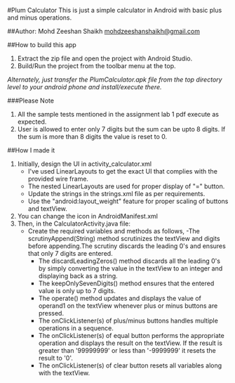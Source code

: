 #Plum Calculator
This is just a simple calculator in Android with basic plus and minus operations.

##Author:
Mohd Zeeshan Shaikh
<mohdzeeshanshaikh@gmail.com>

##How to build this app
1. Extract the zip file and open the project with Android Studio.
2. Build/Run the project from the toolbar menu at the top.

*Alternately, just transfer the PlumCalculator.apk file from the top 
directory level to your android phone and install/execute there.*

###Please Note
1. All the sample tests mentioned in the assignment lab 1 pdf execute as expected.
2. User is allowed to enter only 7 digits but the sum can be upto 8 digits. If the sum is more than 8 digits the value is reset to 0.


##How I made it
1. Initially, design the UI in activity_calculator.xml
	- I've used LinearLayouts to get the exact UI that complies with the provided wire frame.
	- The nested LinearLayouts are used for proper display of "=" button.
	- Update the strings in the strings.xml file as per requirements.
	- Use the "android:layout_weight" feature for proper scaling of buttons and textView.
2. You can change the icon in AndroidManifest.xml
3. Then, in the CalculatorActivity.java file:
	- Create the required variables and methods as follows,
		-The scrutinyAppend(String) method scrutinizes the textView and digits before appending.The scrutiny discards the leading 0's and ensures that only 7 digits are entered.
		- The discardLeadingZeros() method discards all the leading 0's by simply converting the value in the textView to an integer and displaying back as a string.
		- The keepOnlySevenDigits() method ensures that the entered value is only up to 7 digits.
		- The operate() method updates and displays the value of operand1 on the textView whenever plus or minus buttons are pressed.
		- The onClickListener(s) of plus/minus buttons handles multiple operations in a sequence.
		- The onClickListener(s) of equal button performs the appropriate operation and displays the result on the textView. If the result is greater than '99999999' or less than '-9999999' it resets the result to '0'.
		- The onClickListener(s) of clear button resets all variables along with the textView.

